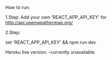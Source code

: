 How to run:

1.Step:
Add your own 'REACT_APP_API_KEY' for http://api.openweathermap.org/

2.Step:

set 'REACT_APP_API_KEY' && npm run dev


Heroku live version:
-currently unavailable
